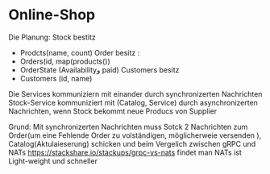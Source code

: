 # Online-Shop


Die Planung:
 Stock bestitz 
  - Prodcts(name, count)
 Order besitz :
  - Orders(id, map(products())
  - OrderState (Availabilityو paid)
Customers  besitz
- Customers (id, name)

Die Services kommuniziern mit einander durch synchronizerten Nachrichten
Stock-Service  kommuniziert mit (Catalog, Service) durch asynchronizerten Nachrichten,
wenn Stock bekommt neue Producs von Supplier

Grund:
Mit synchronizerten Nachrichten muss Sotck 2 Nachrichten zum Order(um eine Fehlende Order zu volständigen, möglicherweie versenden ), Catalog(Aktulaieserung) schicken und beim Vergelich zwischen gRPC und NATs
https://stackshare.io/stackups/grpc-vs-nats
findet man NATs ist Light-weight und schneller
